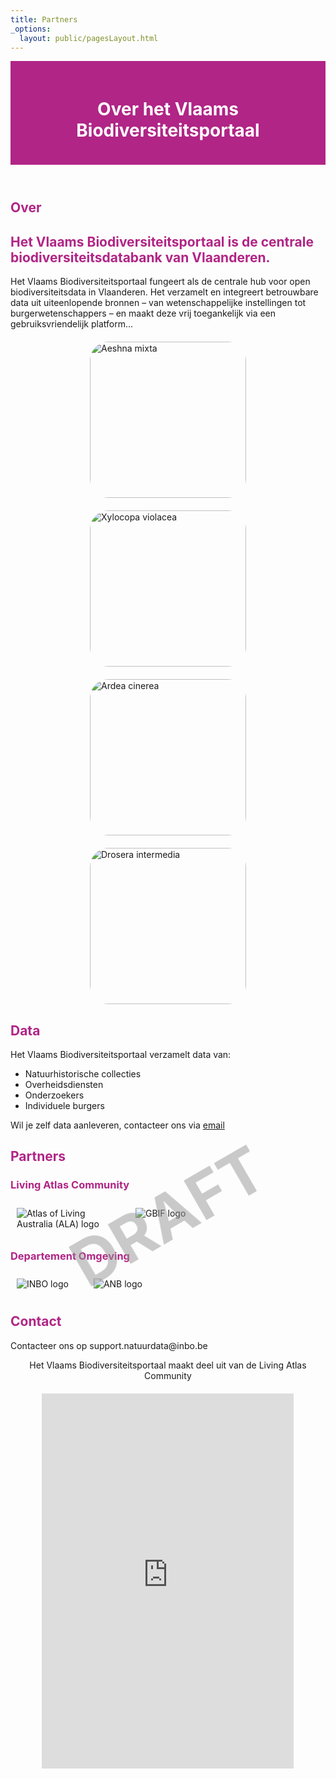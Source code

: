 ```yaml
---
title: Partners
_options:
  layout: public/pagesLayout.html
---
```

<style>
     header {
        background-color: #b02586;
        padding: 20px;
        text-align: center;
    }
    header h1 {
        color: white;
    }
     h2, h3 {
        color: #b02586;
    }
    .logos {
        display: flex;
        flex-wrap: wrap;
        gap: 20px;
    }
    .logos img {
        max-width: 150px;
        margin: 10px;
    }
    .natuurfoto-container {
        display: flex;
        justify-content: space-between;
        gap: 10px;
        margin: 20px 0;
    }
    .natuurfoto {
        width: 20%;
        border-radius: 30px;
    }
    .partners a {
        display: block;
        margin: 10px 0;
        color: #d1006c;
        text-decoration: none;
    }
    .watermerk {
        position: fixed;
        top: 50%;
        left: 50%;
        transform: translate(-50%, -50%) rotate(-30deg);
        font-size: 100px;
        color: rgba(150, 150, 150, 0.5);
        font-weight: bold;
        z-index: 1000;
        white-space: nowrap;
    }
    .iframe-container {
        display: flex;
        justify-content: center;
        align-items: center;
        margin-top: 20px;
        width: 100%;
    }
    iframe {
        width: 80%;
        height: 600px;
        border: none;
    }
</style>
<div class="watermerk">DRAFT</div> 
<header>
        <h1>Over het Vlaams Biodiversiteitsportaal</h1>
    </header>
<div class="container">
    <h2>Over</h2>
    <h2>Het Vlaams Biodiversiteitsportaal is de centrale biodiversiteitsdatabank van Vlaanderen.</h2>
    <p>Het Vlaams Biodiversiteitsportaal fungeert als de centrale hub voor open biodiversiteitsdata in Vlaanderen. Het verzamelt en integreert betrouwbare data uit uiteenlopende bronnen – van wetenschappelijke instellingen tot burgerwetenschappers – en maakt deze vrij toegankelijk via een gebruiksvriendelijk platform...</p>

  <div class="natuurfoto-container" style="display: flex; justify-content: space-around; gap: 20px; flex-wrap: wrap;">
    <a href="https://natuurdata.uat.inbo.be/biocache-hub/occurrences/fbc5f5e2-43e0-4e9b-a6b2-95fc3be44133">
        <img src="https://inaturalist-open-data.s3.amazonaws.com/photos/431119134/medium.jpeg" alt="Aeshna mixta" class="natuurfoto" style="max-width: 100%; height: auto; width: 250px;">
    </a>
    <a href="https://natuurdata.uat.inbo.be/biocache-hub/occurrences/05b4c659-c4e3-4548-8dcf-eeba660ada24">
        <img src="https://inaturalist-open-data.s3.amazonaws.com/photos/285252232/medium.jpg" alt="Xylocopa violacea" class="natuurfoto" style="max-width: 100%; height: auto; width: 250px;">
    </a>
    <a href="https://natuurdata.uat.inbo.be/biocache-hub/occurrences/e6a75446-4dc5-4dc6-8503-d22608c44469">
        <img src="https://inaturalist-open-data.s3.amazonaws.com/photos/244910202/medium.jpg" alt="Ardea cinerea" class="natuurfoto" style="max-width: 100%; height: auto; width: 250px;">
    </a>
    <a href="https://natuurdata.uat.inbo.be/biocache-hub/occurrences/4da9bb01-d0ab-46eb-a1ec-5e8e171562a9">
        <img src="https://inaturalist-open-data.s3.amazonaws.com/photos/219432858/medium.jpg" alt="Drosera intermedia" class="natuurfoto" style="max-width: 100%; height: auto; width: 250px;">
    </a>
    </div>

  <h2>Data</h2>
    <p>Het Vlaams Biodiversiteitsportaal verzamelt data van:</p>
    <ul>
        <li>Natuurhistorische collecties</li>
        <li>Overheidsdiensten</li>
        <li>Onderzoekers</li>
        <li>Individuele burgers</li>
    </ul>
    <p>Wil je zelf data aanleveren, contacteer ons via <a href="mailto:support.natuurdata@inbo.be">email</a></p>

   <h2>Partners</h2>
    <h3>Living Atlas Community</h3>
    <div class="logos">
        <img src="https://www.ala.org.au/app/uploads/2020/06/ALA_Logo_StackedTagline_RGB-768x336.png" alt="Atlas of Living Australia (ALA) logo">
        <img src="https://www.biodiversity.be/5127/download" alt="GBIF logo">
    </div>
    
  <h3>Departement Omgeving</h3>
    <div class="logos">
        <img src="https://www.vlaanderen.be/inbo/images/pages/INBO-logo.svg" alt="INBO logo">
        <img src="https://www.ikzoekfsc.be/wp-content/uploads/2016/08/ANB-logo.jpg" alt="ANB logo">
    </div>
    
   <h2>Contact</h2>
    <p>Contacteer ons op support.natuurdata@inbo.be</p>
</div>

<p align="center">Het Vlaams Biodiversiteitsportaal maakt deel uit van de Living Atlas Community</p>
<div class="iframe-container">
    <iframe src="https://living-atlases.gbif.org/"></iframe>
</div>
